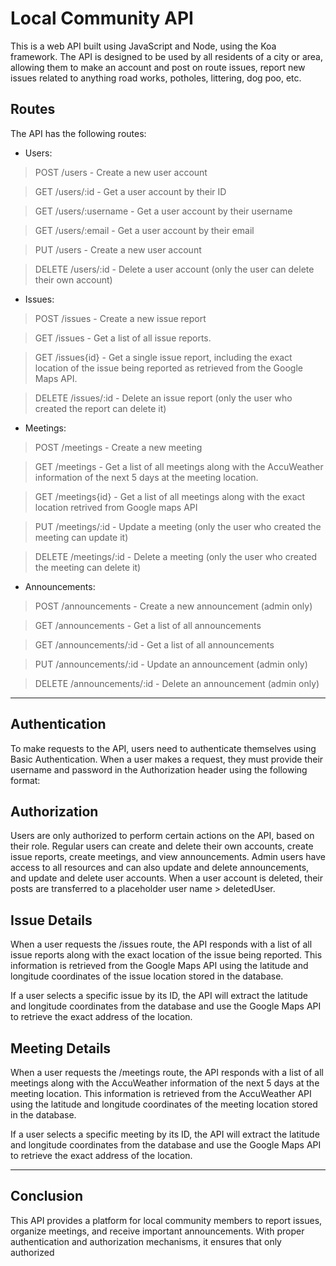 # Local Community API
This is a web API built using JavaScript and Node, using the Koa framework. The API is designed to be used by all residents of a city or area, allowing them to make an account and post on route issues, report new issues related to anything road works, potholes, littering, dog poo, etc.

## Routes
The API has the following routes:



- Users:
> POST /users - Create a new user account

> GET /users/:id - Get a user account by their ID

> GET /users/:username - Get a user account by their username

> GET /users/:email - Get a user account by their email

> PUT /users - Create a new user account

> DELETE /users/:id - Delete a user account (only the user can delete their own account)


- Issues:
> POST /issues - Create a new issue report

> GET /issues - Get a list of all issue reports.

> GET /issues{id} - Get a single issue report, including the exact location of the issue being reported as retrieved from the Google Maps API.

> DELETE /issues/:id - Delete an issue report (only the user who created the report can delete it)


- Meetings:
> POST /meetings - Create a new meeting

> GET /meetings - Get a list of all meetings along with the AccuWeather information of the next 5 days at the meeting location.

> GET /meetings{id} - Get a list of all meetings along with the exact location retrived from Google maps API

> PUT /meetings/:id - Update a meeting (only the user who created the meeting can update it)

> DELETE /meetings/:id - Delete a meeting (only the user who created the meeting can delete it)



- Announcements:
> POST /announcements - Create a new announcement (admin only)

> GET /announcements - Get a list of all announcements

> GET /announcements/:id - Get a list of all announcements

> PUT /announcements/:id - Update an announcement (admin only)

> DELETE /announcements/:id - Delete an announcement (admin only)

------------

## Authentication
To make requests to the API, users need to authenticate themselves using Basic Authentication. When a user makes a request, they must provide their username and password in the Authorization header using the following format:

## Authorization
Users are only authorized to perform certain actions on the API, based on their role. Regular users can create and delete their own accounts, create issue reports, create meetings, and view announcements. Admin users have access to all resources and can also update and delete announcements, and update and delete user accounts. When a user account is deleted, their posts are transferred to a placeholder user name > deletedUser.

## Issue Details
When a user requests the /issues route, the API responds with a list of all issue reports along with the exact location of the issue being reported. This information is retrieved from the Google Maps API using the latitude and longitude coordinates of the issue location stored in the database.

If a user selects a specific issue by its ID, the API will extract the latitude and longitude coordinates from the database and use the Google Maps API to retrieve the exact address of the location.

## Meeting Details
When a user requests the /meetings route, the API responds with a list of all meetings along with the AccuWeather information of the next 5 days at the meeting location. This information is retrieved from the AccuWeather API using the latitude and longitude coordinates of the meeting location stored in the database.

If a user selects a specific meeting by its ID, the API will extract the latitude and longitude coordinates from the database and use the Google Maps API to retrieve the exact address of the location.

----------
## Conclusion
This API provides a platform for local community members to report issues, organize meetings, and receive important announcements. With proper authentication and authorization mechanisms, it ensures that only authorized